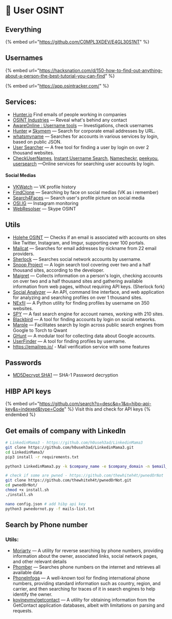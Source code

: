 # 🧑 User OSINT

## Everything

{% embed url="https://github.com/C0MPL3XDEV/E4GL30S1NT" %}

## Usernames

{% embed url="https://hacksnation.com/d/150-how-to-find-out-anything-about-a-person-the-best-tutorial-you-can-find" %}

{% embed url="https://app.osintracker.com/" %}

## Services:

- [Hunter.io](https://hunter.io) Find emails of people working in companies
- [OSINT Industries](https://app.osint.industries/) — Reveal what's behind any contact
- [AwareOnline : Username tools](https://www.aware-online.com/en/osint-tools/username-tools/) — Investigations, check usernames
- [Hunter](https://hunter.io/) и [Skymem](http://www.skymem.info/) — Search for corporate email addresses by URL.
- [whatsmyname](https://whatsmyname.app/) — Searches for accounts in various services by login, based on public JSON.
- [User Searcher](https://www.user-searcher.com/) — A free tool for finding a user by login on over 2 thousand websites.
- [CheckUserNames](https://checkusernames.com/), [Instant Username Search](https://instantusername.com/#/), [Namecheckr](https://www.namecheckr.com/), [peekyou](https://www.peekyou.com/username), [usersearch](https://usersearch.org/) —Online services for searching user accounts by login.

#### Social Medias

- [VKWatch](https://vk.watch) — VK profile history
- [FindClone](https://findclone.ru/) — Searching by face on social medias (VK as i remember)
- [Search4Faces](https://search4faces.com) — Search user's profile picture on social media
- [OSI.IG](https://github.com/th3unkn0n/osi.ig) — Instagram monitoring
- [WebResolser](https://webresolver.nl/) — Skype OSINT

## Utils

- [Holehe OSINT](https://github.com/megadose/holehe) — Checks if an email is associated with accounts on sites like Twitter, Instagram, and Imgur, supporting over 100 portals.
- [Mailcat](https://github.com/sharsil/mailcat) — Searches for email addresses by nickname from 22 email providers.
- [Sherlock](https://github.com/sherlock-project/sherlock) — Searches social network accounts by username.
- [Snoop Project](https://github.com/snooppr/snoop) — A login search tool covering over two and a half thousand sites, according to the developer.
- [Maigret](https://github.com/soxoj/maigret) — Collects information on a person's login, checking accounts on over two and a half thousand sites and gathering available information from web pages, without requiring API keys. (Sherlock fork)
- [Social Analyzer](https://github.com/qeeqbox/social-analyzer) — An API, command line interface, and web application for analyzing and searching profiles on over 1 thousand sites.
- [NExfil](https://github.com/thewhiteh4t/nexfil) — A Python utility for finding profiles by username on 350 websites.
- [SPY](https://github.com/CYB3R-G0D/SPY) — A fast search engine for account names, working with 210 sites.
- [Blackbird](https://github.com/p1ngul1n0/blackbird) — A tool for finding accounts by login on social networks.
- [Marple](https://github.com/soxoj/marple) — Facilitates search by login across public search engines from Google to Torch to Qwant
- [GHunt](https://github.com/mxrch/GHunt) — A modular tool for collecting data about Google accounts.
- [UserFinder](https://github.com/mishakorzik/UserFinder) — A tool for finding profiles by username.
- https://emailrep.io/ - Mail verification service with some features

## Passwords

- [MD5Decrypt SHA1](https://md5decrypt.net/en/Sha1) — SHA-1  Password decryption

## HIBP API keys

{% embed url="https://github.com/search?o=desc&p=1&q=hibp-api-key&s=indexed&type=Code" %}
Visit this and check for API keys
{% endembed %}

## Get emails of company with LinkedIn

```bash
# LinkedinMama3 - https://github.com/h0useh3ad/LinkedinMama3
git clone https://github.com/h0useh3ad/LinkedinMama3.git
cd LinkedinMama3/
pip3 install -r requirements.txt

python3 LinkedinMama3.py -k $company_name -e $company_domain -n $email_format -c $linkedin_company_ID

# check if some are pwned - https://github.com/thewhiteh4t/pwnedOrNot
git clone https://github.com/thewhiteh4t/pwnedOrNot.git
cd pwnedOrNot/
chmod +x install.sh
./install.sh

nano config.json # add hibp api key
python3 pwnedornot.py -f mails-list.txt
```

## **Search by Phone number**

### Utils:

- [Moriarty](https://github.com/AzizKpln/Moriarty-Project) — A utility for reverse searching by phone numbers, providing information about the owner, associated links, social network pages, and other relevant details
- [Phomber](https://github.com/s41r4j/phomber) — Searches phone numbers on the internet and retrieves all available data
- [PhoneInfoga](https://github.com/sundowndev/PhoneInfoga) — A well-known tool for finding international phone numbers, providing standard information such as country, region, and carrier, and then searching for traces of it in search engines to help identify the owner.
- [kovinevmv/getcontact](https://github.com/kovinevmv/getcontact) — A utility for obtaining information from the GetContact application databases, albeit with limitations on parsing and requests.

